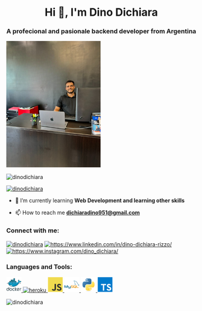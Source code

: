 <h1 align="center">Hi 👋, I'm Dino Dichiara</h1>
<h3 align="center">A profecional and pasionale backend developer from Argentina</h3>

<img src="AI Image from Pixelcut.jpg" alt="Image profile" width="250" />

<p align="left"> <img src="https://komarev.com/ghpvc/?username=dinodichiara&label=Profile%20views&color=0e75b6&style=flat" alt="dinodichiara" /> </p>

<p align="left"> <a href="https://twitter.com/dinodichiara" target="blank"><img src="https://img.shields.io/twitter/follow/dinodichiara?logo=twitter&style=for-the-badge" alt="dinodichiara" /></a> </p>

- 🌱 I’m currently learning **Web Development and learning other skills**

- 📫 How to reach me **dichiaradino951@gmail.com**

<h3 align="left">Connect with me:</h3>
<p align="left">
<a href="https://twitter.com/dinodichiara" target="blank"><img align="center" src="https://raw.githubusercontent.com/rahuldkjain/github-profile-readme-generator/master/src/images/icons/Social/twitter.svg" alt="dinodichiara" height="30" width="40" /></a>
<a href="https://linkedin.com/in/https://www.linkedin.com/in/dino-dichiara-rizzo/" target="blank"><img align="center" src="https://raw.githubusercontent.com/rahuldkjain/github-profile-readme-generator/master/src/images/icons/Social/linked-in-alt.svg" alt="https://www.linkedin.com/in/dino-dichiara-rizzo/" height="30" width="40" /></a>
<a href="https://instagram.com/https://www.instagram.com/dino_dichiara/" target="blank"><img align="center" src="https://raw.githubusercontent.com/rahuldkjain/github-profile-readme-generator/master/src/images/icons/Social/instagram.svg" alt="https://www.instagram.com/dino_dichiara/" height="30" width="40" /></a>
</p>

<h3 align="left">Languages and Tools:</h3>
<p align="left"> <a href="https://www.docker.com/" target="_blank" rel="noreferrer"> <img src="https://raw.githubusercontent.com/devicons/devicon/master/icons/docker/docker-original-wordmark.svg" alt="docker" width="40" height="40"/> </a> <a href="https://heroku.com" target="_blank" rel="noreferrer"> <img src="https://www.vectorlogo.zone/logos/heroku/heroku-icon.svg" alt="heroku" width="40" height="40"/> </a> <a href="https://developer.mozilla.org/en-US/docs/Web/JavaScript" target="_blank" rel="noreferrer"> <img src="https://raw.githubusercontent.com/devicons/devicon/master/icons/javascript/javascript-original.svg" alt="javascript" width="40" height="40"/> </a> <a href="https://www.mysql.com/" target="_blank" rel="noreferrer"> <img src="https://raw.githubusercontent.com/devicons/devicon/master/icons/mysql/mysql-original-wordmark.svg" alt="mysql" width="40" height="40"/> </a> <a href="https://www.python.org" target="_blank" rel="noreferrer"> <img src="https://raw.githubusercontent.com/devicons/devicon/master/icons/python/python-original.svg" alt="python" width="40" height="40"/> </a> <a href="https://www.typescriptlang.org/" target="_blank" rel="noreferrer"> <img src="https://raw.githubusercontent.com/devicons/devicon/master/icons/typescript/typescript-original.svg" alt="typescript" width="40" height="40"/> </a> </p>

<p><img align="center" src="https://github-readme-stats.vercel.app/api/top-langs?username=dinodichiara&show_icons=true&locale=en&layout=compact" alt="dinodichiara" /></p>
